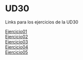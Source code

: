 # UD30
 Links para los ejercicios de la UD30
 
 <a href="Ejercicio01">Ejercicio01</a><br>
 <a href="Ejercicio02">Ejercicio02</a><br>
 <a href="Ejercicio03">Ejercicio03</a><br>
 <a href="Ejercicio04">Ejercicio04</a><br>
 <a href="Ejercicio05">Ejercicio05</a>
